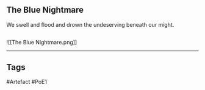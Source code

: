 ## The Blue Nightmare
We swell and flood
and drown the undeserving beneath our might.
##
![[The Blue Nightmare.png]]

---
## Tags
#Artefact
#PoE1